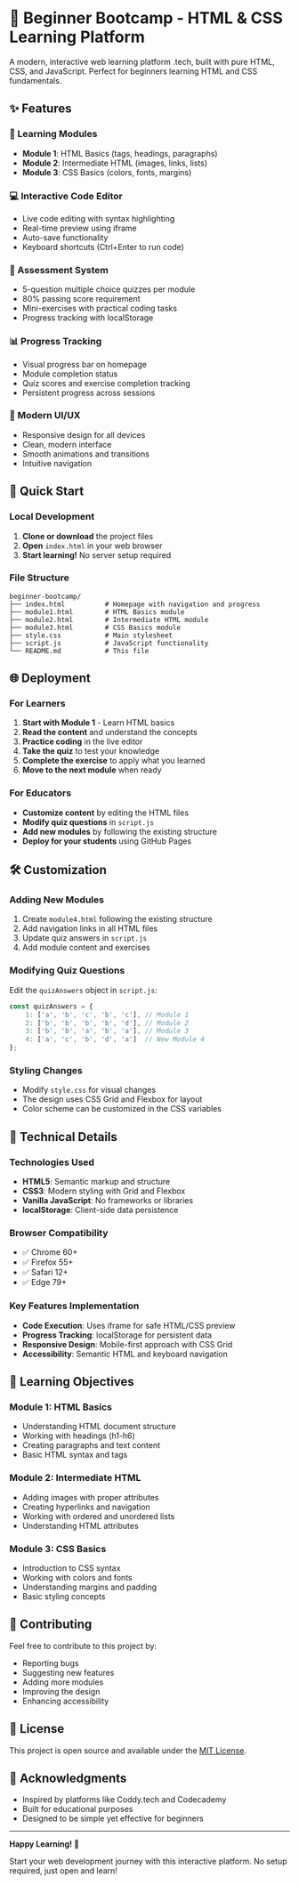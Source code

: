 # 🚀 Beginner Bootcamp - HTML & CSS Learning Platform

A modern, interactive web learning platform .tech, built with pure HTML, CSS, and JavaScript. Perfect for beginners learning HTML and CSS fundamentals.

## ✨ Features

### 🎯 Learning Modules
- **Module 1**: HTML Basics (tags, headings, paragraphs)
- **Module 2**: Intermediate HTML (images, links, lists)
- **Module 3**: CSS Basics (colors, fonts, margins)

### 💻 Interactive Code Editor
- Live code editing with syntax highlighting
- Real-time preview using iframe
- Auto-save functionality
- Keyboard shortcuts (Ctrl+Enter to run code)

### 📝 Assessment System
- 5-question multiple choice quizzes per module
- 80% passing score requirement
- Mini-exercises with practical coding tasks
- Progress tracking with localStorage

### 📊 Progress Tracking
- Visual progress bar on homepage
- Module completion status
- Quiz scores and exercise completion tracking
- Persistent progress across sessions

### 🎨 Modern UI/UX
- Responsive design for all devices
- Clean, modern interface
- Smooth animations and transitions
- Intuitive navigation

## 🚀 Quick Start

### Local Development
1. **Clone or download** the project files
2. **Open** `index.html` in your web browser
3. **Start learning!** No server setup required

### File Structure
```
beginner-bootcamp/
├── index.html          # Homepage with navigation and progress
├── module1.html        # HTML Basics module
├── module2.html        # Intermediate HTML module
├── module3.html        # CSS Basics module
├── style.css           # Main stylesheet
├── script.js           # JavaScript functionality
└── README.md           # This file
```

## 🌐 Deployment

### For Learners
1. **Start with Module 1** - Learn HTML basics
2. **Read the content** and understand the concepts
3. **Practice coding** in the live editor
4. **Take the quiz** to test your knowledge
5. **Complete the exercise** to apply what you learned
6. **Move to the next module** when ready

### For Educators
- **Customize content** by editing the HTML files
- **Modify quiz questions** in `script.js`
- **Add new modules** by following the existing structure
- **Deploy for your students** using GitHub Pages

## 🛠️ Customization

### Adding New Modules
1. Create `module4.html` following the existing structure
2. Add navigation links in all HTML files
3. Update quiz answers in `script.js`
4. Add module content and exercises

### Modifying Quiz Questions
Edit the `quizAnswers` object in `script.js`:
```javascript
const quizAnswers = {
    1: ['a', 'b', 'c', 'b', 'c'], // Module 1
    2: ['b', 'b', 'b', 'b', 'd'], // Module 2
    3: ['b', 'b', 'a', 'b', 'a'], // Module 3
    4: ['a', 'c', 'b', 'd', 'a']  // New Module 4
};
```

### Styling Changes
- Modify `style.css` for visual changes
- The design uses CSS Grid and Flexbox for layout
- Color scheme can be customized in the CSS variables

## 🔧 Technical Details

### Technologies Used
- **HTML5**: Semantic markup and structure
- **CSS3**: Modern styling with Grid and Flexbox
- **Vanilla JavaScript**: No frameworks or libraries
- **localStorage**: Client-side data persistence

### Browser Compatibility
- ✅ Chrome 60+
- ✅ Firefox 55+
- ✅ Safari 12+
- ✅ Edge 79+

### Key Features Implementation
- **Code Execution**: Uses iframe for safe HTML/CSS preview
- **Progress Tracking**: localStorage for persistent data
- **Responsive Design**: Mobile-first approach with CSS Grid
- **Accessibility**: Semantic HTML and keyboard navigation

## 🎯 Learning Objectives

### Module 1: HTML Basics
- Understanding HTML document structure
- Working with headings (h1-h6)
- Creating paragraphs and text content
- Basic HTML syntax and tags

### Module 2: Intermediate HTML
- Adding images with proper attributes
- Creating hyperlinks and navigation
- Working with ordered and unordered lists
- Understanding HTML attributes

### Module 3: CSS Basics
- Introduction to CSS syntax
- Working with colors and fonts
- Understanding margins and padding
- Basic styling concepts

## 🤝 Contributing

Feel free to contribute to this project by:
- Reporting bugs
- Suggesting new features
- Adding more modules
- Improving the design
- Enhancing accessibility

## 📄 License

This project is open source and available under the [MIT License](LICENSE).

## 🙏 Acknowledgments

- Inspired by platforms like Coddy.tech and Codecademy
- Built for educational purposes
- Designed to be simple yet effective for beginners

---

**Happy Learning! 🎉**

Start your web development journey with this interactive platform. No setup required, just open and learn! 
